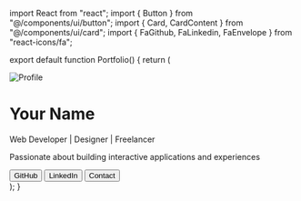 import React from "react";
import { Button } from "@/components/ui/button";
import { Card, CardContent } from "@/components/ui/card";
import { FaGithub, FaLinkedin, FaEnvelope } from "react-icons/fa";

export default function Portfolio() {
  return (
    <div className="min-h-screen bg-gray-100 flex flex-col items-center p-6">
      <Card className="max-w-3xl w-full bg-white shadow-xl p-6 rounded-2xl text-center">
        <img
          src="https://via.placeholder.com/150"
          alt="Profile"
          className="w-32 h-32 rounded-full mx-auto mb-4"
        />
        <h1 className="text-3xl font-bold mb-2">Your Name</h1>
        <p className="text-gray-600">Web Developer | Designer | Freelancer</p>
        <p className="mt-4 text-gray-500">
          Passionate about building interactive applications and experiences
        </p>
        <div className="mt-6 flex justify-center space-x-4">
          <Button variant="outline">
            <FaGithub className="mr-2" /> GitHub
          </Button>
          <Button variant="outline">
            <FaLinkedin className="mr-2" /> LinkedIn
          </Button>
          <Button variant="outline">
            <FaEnvelope className="mr-2" /> Contact
          </Button>
        </div>
      </Card>
    </div>
  );
}
